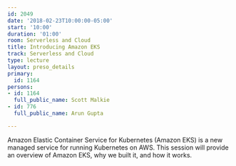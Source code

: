 ```yaml
---
id: 2049
date: '2018-02-23T10:00:00-05:00'
start: '10:00'
duration: '01:00'
room: Serverless and Cloud
title: Introducing Amazon EKS
track: Serverless and Cloud
type: lecture
layout: preso_details
primary:
  id: 1164
persons:
- id: 1164
  full_public_name: Scott Malkie
- id: 776
  full_public_name: Arun Gupta

---
```

Amazon Elastic Container Service for Kubernetes (Amazon EKS) is a new managed service for running Kubernetes on AWS. This session will provide an overview of Amazon EKS, why we built it, and how it works. 